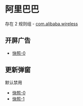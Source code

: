 # 阿里巴巴

存在 2 规则组 - [com.alibaba.wireless](/src/apps/com.alibaba.wireless.ts)

## 开屏广告

- [快照-0](https://i.gkd.li/import/12684411)

## 更新弹窗

默认禁用

- [快照-0](https://i.gkd.li/import/12684422)
- [快照-1](https://i.gkd.li/import/12684426)

